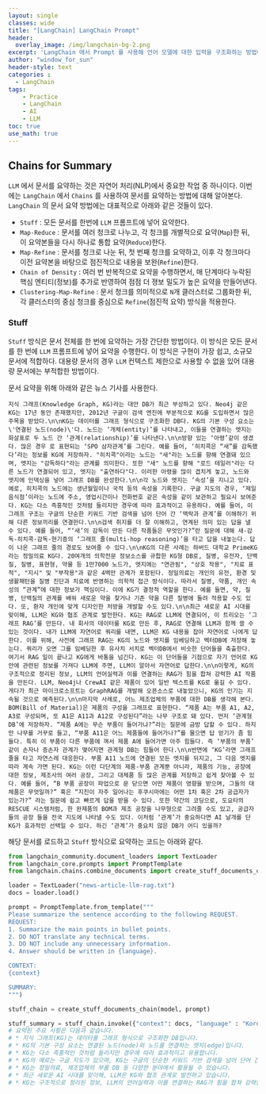 ```yaml
--- 
layout: single
classes: wide
title: "[LangChain] LangChain Prompt"
header:
  overlay_image: /img/langchain-bg-2.png
excerpt: 'LangChain 에서 Prompt 를 사용해 언어 모델에 대한 입력을 구조화하는 방법에 대해 알아보자'
author: "window_for_sun"
header-style: text
categories :
  - LangChain
tags:
    - Practice
    - LangChain
    - AI
    - LLM
toc: true
use_math: true
---  
```


## Chains for Summary
`LLM` 에서 문서를 요약하는 것은 자연어 처리(NLP)에서 중요한 작업 중 하나이다. 
이번에는 `LangChain` 에서 `Chains` 를 사용하여 문서를 요약하는 방법에 대해 알아본다. 
`LangChain` 의 문서 요약 방법에는 대표적으로 아래와 같은 것들이 있다. 

- `Stuff` : 모든 문서를 한번에 `LLM` 프롬프트에 넣어 요약한다. 
- `Map-Reduce` : 문서를 여러 청크로 나누고, 각 청크를 개별적으로 요약(`Map`)한 뒤, 이 요약본들을 다시 하나로 통합 요약(`Reduce`)한다. 
- `Map-Refine` : 문서를 청크로 나눈 뒤, 첫 번째 청크를 요약하고, 이후 각 청크마다 이전 요약본을 바탕으로 점진적으로 내용을 보완(`Refine`)한다.
- `Chain of Density` : 여러 번 반복적으로 요약을 수행하면서, 매 단계마다 누락된 핵심 엔티티(정보)를 추가로 반영하여 점점 더 졍보 밀도가 높은 요약을 만들어낸다. 
- `Clustering-Map-Refine` : 문서 청크를 의미적으로 `N`개 클러스터로 그룹화한 뒤, 각 클러스터의 중심 청크를 중심으로 `Refine`(점진적 요약) 방식을 적용한다. 


### Stuff
`Stuff` 방식은 문서 전체를 한 번에 요약하는 가장 간단한 방법이다. 
이 방식은 모든 문서를 한 번에 `LLM` 프롬프트에 넣어 요약을 수행한다. 
이 방식은 구현이 가장 쉽고, 소규모 문서에 적합하다. 
대용량 문서의 경우 `LLM` 컨텍스트 제한으로 사용할 수 없을 있어 대용량 문서에는 부적합한 방법이다. 

문서 요약을 위해 아래와 같은 뉴스 기사를 사용한다.  

```text
지식 그래프(Knowledge Graph, KG)라는 대안 DB가 최근 부상하고 있다. Neo4j 같은 KG는 17년 동안 존재했지만, 2012년 구글이 검색 엔진에 부분적으로 KG를 도입하면서 많은 주목을 받았다.\n\nKG는 데이터를 그래프 형식으로 구조화한 DB다. KG의 기본 구성 요소는 \'연결된 노드(node)\'다. 노드는 ‘개체(entity)’를 나타내고, 이들을 연결하는 엣지는 화살표로 두 노드 간 ‘관계(relationship)’를 나타낸다.\n\n방향 있는 ‘아령’같이 생겼다. 많은 경우 로 표현되는 ‘SPO 삼자관계’를 그린다. 예를 들어, ‘히치콕은 “새”를 감독했다’라는 정보를 KG에 저장하자. "히치콕"이라는 노드는 "새"라는 노드를 향해 연결돼 있으며, 엣지는 "감독하다"라는 관계를 의미한다. 또한 "새" 노드를 향해 "로드 테일러"라는 다른 노드가 연결되어 있고, 엣지는 "출연하다"다. 이러한 아령을 많이 겹치게 놓고, 노드와 엣지에 인덱싱을 넣어 그래프 DB를 완성한다.\n\n각 노드와 엣지는 ‘속성’을 지니고 있다. 예로, 히치콕의 노드에는 생년월일이나 국적 등의 속성을 기록한다. 구글 지도의 경우, ‘제일 음식점’이라는 노드에 주소, 영업시간이나 전화번호 같은 속성을 같이 보관하고 필요시 보여준다. KG는 다소 즉흥적인 것처럼 들리지만 경우에 따라 효과적이고 유용하다. 예를 들어, 이 그래프 구조는 구글의 단순한 키워드 기반 검색을 넘어 단어 간 ‘맥락과 관계’를 이해하기 위해 다른 정보끼리를 연결한다.\n\n검색 취지를 더 잘 이해하고, 연계된 의미 있는 답을 낼 수 있다. 예를 들어, “‘새’의 감독이 만든 다른 작품들은 무엇인가?”란 질문에 대해 새-감독-히치콕-감독-현기증의 ‘그래프 줄(multi-hop reasoning)’을 타고 답을 내놓는다. 답이 나온 그래프 줄의 경로도 보여줄 수 있다.\n\nKG의 다른 사례는 하버드 대학교 PrimeKG라는 정밀의료 KG다. 20여개의 의학전문 정보소스를 규합한 KG형 DB로, 질병, 유전자, 단백질, 질병, 표현형, 약물 등 1만7000 노드가, 엣지에는 "연관됨", "상호 작용", "치료 표적", "지시" 및 "부작용"과 같은 4백만 관계가 포함된다. 정밀의료는 개인의 유전, 환경 및 생활패턴을 질병 진단과 치료에 반영하는 의학적 접근 방식이다. 따라서 질병, 약품, 개인 속성의 “관계”에 대한 정보가 핵심이다. 이에 KG가 결정적 역할을 한다. 예를 들면, 약, 질병, 단백질의 관계를 배워 새로운 약을 찾거나 기존 약을 다른 질병에 돌려 적용할 수도 있다. 또, 환자 개인에 맞게 디자인한 처방을 개발할 수도 있다.\n\n최근 새로운 AI 시대를 맞이해, LLM은 KG와 협조 관계로 발전한다. KG는 RAG로 LLM에 연결되어, 이 트리오는 ‘그래프 RAG’를 만든다. 내 회사의 데이터를 KG로 만든 후, RAG로 연결해 LLM과 함께 쓸 수 있는 것이다. 내가 LLM에 자연어로 쿼리를 내면, LLM은 KG 내용을 잡아 자연어로 나에게 답한다. 이를 위해, 사전에 그래프 RAG는 KG의 노드와 엣지를 임베딩하고 벡터DB에 저장해 놓는다. 쿼리가 오면 그를 임베딩한 후 유사치 서치로 벡터DB에서 비슷한 단어들을 축출한다. 여기서 RAG 일이 끝나고 KG에게 바통을 넘긴다. KG는 이 단어들을 기점으로 자기 언어로 KG 안에 관련된 정보를 가져다 LLM에 주면, LLM이 알아서 자연어로 답한다.\n\n이렇게, KG의 구조적으로 정리된 정보, LLM의 언어실력과 이를 연결하는 RAG가 힘을 합쳐 강력한 AI 작품을 만든다. LLM, Neo4j나 CrewAI 같은 제품이 있어 일반 텍스트를 KG로 옮길 수 있다. 게다가 최근 마이크로소프트는 GraphRAG를 개발해 오픈소스로 내놓았으니, KG의 인기는 지속될 것으로 예측된다.\n\n마지막 사례로, 어느 제조업체의 부품에 대한 DB를 생각해 본다. BOM(Bill of Material)은 제품의 구성을 그래프로 표현한다. “제품 A는 부품 A1, A2, A3로 구성되며, 또 A1은 A11과 A12로 구성된다”라는 나무 구조로 돼 있다. 먼저 ‘관계형 DB’에 저장하자. “제품 A에는 무슨 부품이 들어가냐?”라는 질문에 금방 답할 수 있다. 하지만 나무를 거꾸로 들고, “부품 A11은 어느 제품들에 들어가나?”를 물으면 답 얻기가 좀 힘들다. 특히 이 부품이 다른 부품에 껴서 제품 A에 들어가면 아주 힘들다. 즉 ‘부품의 부품’ 같이 손자나 증손자 관계가 맺어지면 관계형 DB는 힘들어 한다.\n\n반면에 ‘KG’라면 그래프 줄을 타고 자연스레 대응한다. 부품 A11 노드에 연결된 모든 엣지를 뒤지고, 그 다음 엣지를 따라 계속 가면 된다. KG는 이런 다단계의 제품-부품 관계뿐 아니라, 제품의 기능, 공장에 대한 정보, 제조사의 여러 공장, 그리고 대체품 등 많은 관계를 저장하고 쉽게 찾아볼 수 있다. 예를 들어, “B 부품 공장이 파업으로 문 닫으면 어떤 제품이 영향을 받으며, 그들의 대체품은 무엇일까?” 혹은 “지진이 자주 일어나는 후쿠시마에는 어떤 1차 혹은 2차 공급자가 있는가?” 라는 질문에 쉽고 빠르게 답을 받을 수 있다. 또한 약간의 코딩으로, 도요타의 RESCUE 시스템처럼, 한 완제품의 BOM과 제조 공장을 나무형으로 그려줄 수도 있고, 공급자들의 공장 들을 전국 지도에 나타낼 수도 있다. 이처럼 ‘관계’가 중요하다면 AI 날개를 단 KG가 효과적인 선택일 수 있다. 하긴 ‘관계’가 중요치 않은 DB가 어디 있을까?
```  

해당 문서를 로드하고 `Stuff` 방식으로 요약하는 코드는 아래와 같다. 

```python
from langchain_community.document_loaders import TextLoader
from langchain_core.prompts import PromptTemplate
from langchain.chains.combine_documents import create_stuff_documents_chain

loader = TextLoader("news-article-llm-rag.txt")
docs = loader.load()

prompt = PromptTemplate.from_template("""
Please summarize the sentence according to the following REQUEST.
REQUEST:
1. Summarize the main points in bullet points.
2. DO NOT translate any technical terms.
3. DO NOT include any unnecessary information.
4. Answer should be written in {language}.

CONTEXT:
{context}

SUMMARY:
""")

stuff_chain = create_stuff_documents_chain(model, prompt)

stuff_summary = stuff_chain.invoke({"context": docs, "language" : "Korean"})
# 요약된 주요 사항은 다음과 같습니다.
# * 지식 그래프(KG)는 데이터를 그래프 형식으로 구조화한 DB입니다.
# * KG의 기본 구성 요소는 연결된 노드(node)와 노드를 연결하는 엣지(edge)입니다.
# * KG는 다소 즉흥적인 것처럼 들리지만 경우에 따라 효과적이고 유용합니다.
# * KG의 예로는 구글 지도가 있으며, KG는 구글의 단순한 키워드 기반 검색을 넘어 단어 간의 맥락과 관계를 이해하기 위해 다른 정보끼리 연결합니다.
# * KG는 정밀의료, 제조업체의 부품 DB 등 다양한 분야에서 활용될 수 있습니다.
# * 최근 새로운 AI 시대를 맞이해, LLM은 KG와 협조 관계로 발전하고 있습니다.
# * KG는 구조적으로 정리된 정보, LLM의 언어실력과 이를 연결하는 RAG가 힘을 합쳐 강력한 AI 작품을 만듭니다.
```  

